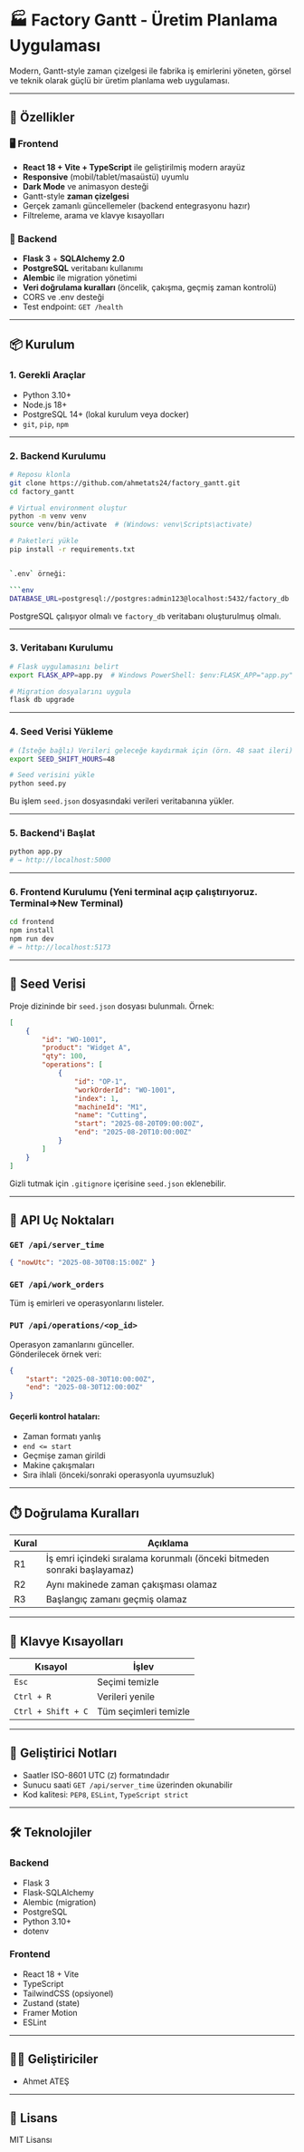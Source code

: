 # 🏭 Factory Gantt - Üretim Planlama Uygulaması

Modern, Gantt-style zaman çizelgesi ile fabrika iş emirlerini yöneten, görsel ve teknik olarak güçlü bir üretim planlama web uygulaması.

---

## 🚀 Özellikler

### 🖥️ Frontend

- **React 18 + Vite + TypeScript** ile geliştirilmiş modern arayüz
- **Responsive** (mobil/tablet/masaüstü) uyumlu
- **Dark Mode** ve animasyon desteği
- Gantt-style **zaman çizelgesi**
- Gerçek zamanlı güncellemeler (backend entegrasyonu hazır)
- Filtreleme, arama ve klavye kısayolları

### 🧠 Backend

- **Flask 3** + **SQLAlchemy 2.0**
- **PostgreSQL** veritabanı kullanımı
- **Alembic** ile migration yönetimi
- **Veri doğrulama kuralları** (öncelik, çakışma, geçmiş zaman kontrolü)
- CORS ve .env desteği
- Test endpoint: `GET /health`

---

## 📦 Kurulum

### 1. Gerekli Araçlar

- Python 3.10+
- Node.js 18+
- PostgreSQL 14+ (lokal kurulum veya docker)
- `git`, `pip`, `npm`

---

### 2. Backend Kurulumu

````bash
# Reposu klonla
git clone https://github.com/ahmetats24/factory_gantt.git
cd factory_gantt

# Virtual environment oluştur
python -m venv venv
source venv/bin/activate  # (Windows: venv\Scripts\activate)

# Paketleri yükle
pip install -r requirements.txt


`.env` örneği:

```env
DATABASE_URL=postgresql://postgres:admin123@localhost:5432/factory_db
````

PostgreSQL çalışıyor olmalı ve `factory_db` veritabanı oluşturulmuş olmalı.

---

### 3. Veritabanı Kurulumu

```bash
# Flask uygulamasını belirt
export FLASK_APP=app.py  # Windows PowerShell: $env:FLASK_APP="app.py"

# Migration dosyalarını uygula
flask db upgrade
```

---

### 4. Seed Verisi Yükleme

```bash
# (İsteğe bağlı) Verileri geleceğe kaydırmak için (örn. 48 saat ileri)
export SEED_SHIFT_HOURS=48

# Seed verisini yükle
python seed.py
```

Bu işlem `seed.json` dosyasındaki verileri veritabanına yükler.

---

### 5. Backend'i Başlat

```bash
python app.py
# → http://localhost:5000
```

---

### 6. Frontend Kurulumu (Yeni terminal açıp çalıştırıyoruz. Terminal=>New Terminal)

```bash
cd frontend
npm install
npm run dev
# → http://localhost:5173
```

---

## 🧪 Seed Verisi

Proje dizininde bir `seed.json` dosyası bulunmalı. Örnek:

```json
[
	{
		"id": "WO-1001",
		"product": "Widget A",
		"qty": 100,
		"operations": [
			{
				"id": "OP-1",
				"workOrderId": "WO-1001",
				"index": 1,
				"machineId": "M1",
				"name": "Cutting",
				"start": "2025-08-20T09:00:00Z",
				"end": "2025-08-20T10:00:00Z"
			}
		]
	}
]
```

Gizli tutmak için `.gitignore` içerisine `seed.json` eklenebilir.

---

## 📡 API Uç Noktaları

### `GET /api/server_time`

```json
{ "nowUtc": "2025-08-30T08:15:00Z" }
```

### `GET /api/work_orders`

Tüm iş emirleri ve operasyonlarını listeler.

### `PUT /api/operations/<op_id>`

Operasyon zamanlarını günceller.  
Gönderilecek örnek veri:

```json
{
	"start": "2025-08-30T10:00:00Z",
	"end": "2025-08-30T12:00:00Z"
}
```

#### Geçerli kontrol hataları:

- Zaman formatı yanlış
- `end <= start`
- Geçmişe zaman girildi
- Makine çakışmaları
- Sıra ihlali (önceki/sonraki operasyonla uyumsuzluk)

---

## ⏱️ Doğrulama Kuralları

| Kural | Açıklama                                                                 |
| ----- | ------------------------------------------------------------------------ |
| R1    | İş emri içindeki sıralama korunmalı (önceki bitmeden sonraki başlayamaz) |
| R2    | Aynı makinede zaman çakışması olamaz                                     |
| R3    | Başlangıç zamanı geçmiş olamaz                                           |

---

## 🧩 Klavye Kısayolları

| Kısayol            | İşlev                 |
| ------------------ | --------------------- |
| `Esc`              | Seçimi temizle        |
| `Ctrl + R`         | Verileri yenile       |
| `Ctrl + Shift + C` | Tüm seçimleri temizle |

---

## 🔎 Geliştirici Notları

- Saatler ISO-8601 UTC (`Z`) formatındadır
- Sunucu saati `GET /api/server_time` üzerinden okunabilir
- Kod kalitesi: `PEP8`, `ESLint`, `TypeScript strict`

---

## 🛠️ Teknolojiler

### Backend

- Flask 3
- Flask-SQLAlchemy
- Alembic (migration)
- PostgreSQL
- Python 3.10+
- dotenv

### Frontend

- React 18 + Vite
- TypeScript
- TailwindCSS (opsiyonel)
- Zustand (state)
- Framer Motion
- ESLint

---

## 🧑‍💻 Geliştiriciler

- Ahmet ATEŞ

---

## 📜 Lisans

MIT Lisansı
